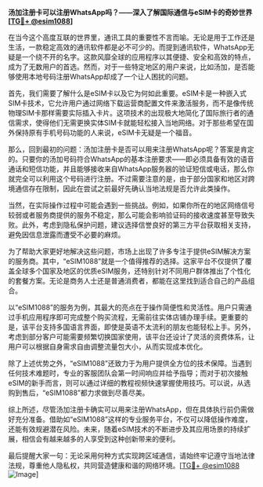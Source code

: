 **汤加注册卡可以注册WhatsApp吗？——深入了解国际通信与eSIM卡的奇妙世界[[TG💪+ @esim1088](https://t.me/s/esim1088)]**

在当今这个高度互联的世界里，通讯工具的重要性不言而喻。无论是用于工作还是生活，一款稳定高效的通讯软件都是必不可少的。而提到通讯软件，WhatsApp无疑是一个绕不开的名字。这款风靡全球的应用程序以其便捷、安全和高效的特点，成为了无数用户的首选。然而，对于一些特定地区的用户来说，比如汤加，是否能够使用本地号码注册WhatsApp却成了一个让人困扰的问题。

首先，我们需要了解什么是eSIM卡以及它为何如此重要。eSIM卡是一种嵌入式SIM卡技术，它允许用户通过网络下载运营商配置文件来激活服务，而不是像传统物理SIM卡那样需要实际插入卡片。这项技术的出现极大地简化了国际旅行者的通信需求，使得他们无需更换实体SIM卡就能轻松接入当地网络。对于那些希望在国外保持原有手机号码功能的人来说，eSIM卡无疑是一个福音。

那么，回到最初的问题：汤加注册卡是否可以用来注册WhatsApp呢？答案是肯定的。只要你的汤加号码符合WhatsApp的基本注册要求——即必须具备有效的语音通话和短信功能，并且能够接收来自WhatsApp服务器的验证短信或电话，那么你就完全可以利用这个号码进行注册。不过需要注意的是，由于部分国家和地区对跨境通信存在限制，因此在尝试之前最好先确认当地法规是否允许此类操作。

当然，在实际操作过程中可能会遇到一些挑战。例如，如果你所在的地区网络信号较弱或者服务商提供的服务不稳定，那么可能会影响验证码的接收速度甚至导致失败。此外，考虑到隐私保护问题，建议选择信誉良好的第三方平台获取相关支持，避免因信息泄露而遭受不必要的麻烦。

为了帮助大家更好地解决这些问题，市场上出现了许多专注于提供eSIM解决方案的服务商。其中，“eSIM1088”就是一个值得推荐的选择。这家平台不仅提供了覆盖全球多个国家及地区的优质eSIM服务，还特别针对不同用户群体推出了个性化的套餐方案。无论是商务人士还是普通消费者，都能在这里找到适合自己的产品组合。

以“eSIM1088”的服务为例，其最大的亮点在于操作简便性和灵活性。用户只需通过手机应用程序即可完成整个购买流程，无需前往实体店铺办理手续。更重要的是，该平台支持多国语言界面，即使是英语不太流利的朋友也能轻松上手。另外，考虑到部分客户可能需要频繁切换国家使用，该平台还设计了灵活的资费体系，让用户可以根据自身需求自由调整流量包大小，从而实现成本优化。

除了上述优势之外，“eSIM1088”还致力于为用户提供全方位的技术保障。当遇到任何技术难题时，专业的客服团队会第一时间响应并给予指导；而对于初次接触eSIM的新手而言，则可以通过详细的教程视频快速掌握使用技巧。可以说，从选购到售后，“eSIM1088”都力求做到尽善尽美。

综上所述，尽管汤加注册卡确实可以用来注册WhatsApp，但在具体执行前仍需做好充分准备。借助如“eSIM1088”这样的专业服务平台，不仅可以降低操作难度，还能有效规避潜在风险。未来，随着eSIM技术的不断进步及其应用场景的持续扩展，相信会有越来越多的人享受到这种创新带来的便利。

最后提醒大家一句：无论采用何种方式实现跨区域通信，请始终牢记遵守当地法律法规，尊重他人隐私权，共同营造健康和谐的网络环境。[[TG💪+ @esim1088](https://t.me/s/esim1088) ![Image](https://i.postimg.cc/4NQfJmqS/Snipaste-2025-05-13-00-14-12.png)]